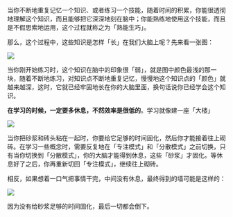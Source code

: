 当你不断地重复记忆一个知识、或者练习一个技能，随着时间的积累，你能很透彻地理解这个知识，而且能够把它深深地刻在脑中；你能熟练地使用这个技能，而且是不假思索地运用，这个过程就称之为「熟能生巧」。

那么，这个过程中，这些知识是怎样「长」在我们大脑上呢？先来看一张图：

![](http://oggx6lf7f.bkt.clouddn.com/teo0x.png)

当你刚开始练习时，这个知识在脑中的印象很「弱」，就是图中颜色最浅的那一块，随着不断地练习，对知识点不断地重复记忆，慢慢地这个知识点的「颜色」就越来越深，这时，它就已经牢固地长在你的大脑里面，换句话说你已经学会这个知识。

**在学习的时候，一定要多休息，不然效率是很低的**。学习就像建一座「大楼」

![](http://oggx6lf7f.bkt.clouddn.com/mv29c.png)

当你把砂浆和砖头粘在一起时，你要给它足够的时间固化，然后你才能接着往上砌砖。在学习一些概念时，需要反复地在「专注模式」和「分散模式」之前切换，只有当你切换到「分散模式」，你的大脑才能得到休息，这些「砂浆」才固化。等休息好了之后，你再重新切回「专注模式」，继续往上砌砖。

相反，如果想着一口气把事情干完，中间没有休息，最终得到的墙可能是这样的：

![](http://oggx6lf7f.bkt.clouddn.com/5fxzd.png)

因为没有给砂浆足够的时间固化，最后一切都会倒下。